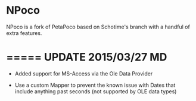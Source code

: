 NPoco
=====

NPoco is a fork of PetaPoco based on Schotime's branch with a handful of extra features.

=====
UPDATE 2015/03/27 MD
=====

* Added support for MS-Access via the Ole Data Provider

* Use a custom Mapper to prevent the known issue with Dates that include anything past seconds (not supported by OLE data types)
